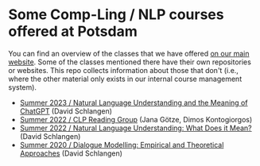 # Some Comp-Ling / NLP courses offered at Potsdam

You can find an overview of the classes that we have offered [on our main website](http://clp.ling.uni-potsdam.de/teaching/). Some of the classes mentioned there have their own repositories or websites. This repo collects information about those that don't (i.e., where the other material only exists in our internal course management system).

* [Summer 2023 / Natural Language Understanding and the Meaning of ChatGPT](syllabi/ss23-nlu-lit.md)  (David Schlangen)
* [Summer 2022 / CLP Reading Group](syllabi/ss22-clp-reading-group.md) (Jana Götze, Dimos Kontogiorgos)
* [Summer 2022 / Natural Language Understanding: What Does it Mean?](syllabi/ss22-nlu-lit.md)  (David Schlangen)
* [Summer 2020 / Dialogue Modelling: Empirical and Theoretical Approaches](syllabi/ss20-DMT-Literature.md)  (David Schlangen)
